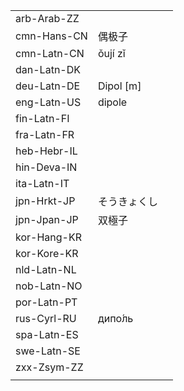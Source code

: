 | | | |
|-|-|-|
| arb-Arab-ZZ |  |  |
| cmn-Hans-CN | 偶极子 |  |
| cmn-Latn-CN | ǒují zǐ |  |
| dan-Latn-DK |  |  |
| deu-Latn-DE | Dipol [m] |  |
| eng-Latn-US | dipole |  |
| fin-Latn-FI |  |  |
| fra-Latn-FR |  |  |
| heb-Hebr-IL |  |  |
| hin-Deva-IN |  |  |
| ita-Latn-IT |  |  |
| jpn-Hrkt-JP | そうきょくし |  |
| jpn-Jpan-JP | 双極子 |  |
| kor-Hang-KR |  |  |
| kor-Kore-KR |  |  |
| nld-Latn-NL |  |  |
| nob-Latn-NO |  |  |
| por-Latn-PT |  |  |
| rus-Cyrl-RU | дипо́ль |  |
| spa-Latn-ES |  |  |
| swe-Latn-SE |  |  |
| zxx-Zsym-ZZ |  |  |
|  |  |  |